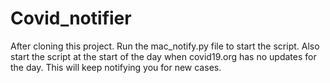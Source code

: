 # Covid_notifier

After cloning this project. Run the mac_notify.py file to start the script.
Also start the script at the start of the day when covid19.org has no updates for the day. This will keep notifying you for new cases.

